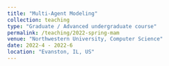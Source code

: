```yaml
---
title: "Multi-Agent Modeling"
collection: teaching
type: "Graduate / Advanced undergraduate course"
permalink: /teaching/2022-spring-mam
venue: "Northwestern University, Computer Science"
date: 2022-4 - 2022-6
location: "Evanston, IL, US"
---
```


